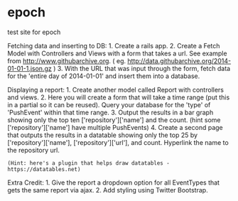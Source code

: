 epoch
=====

test site for epoch

Fetching data and inserting to DB:
    1. Create a rails app.
    2. Create a Fetch Model with Controllers and Views with a form that takes a url. See example from http://www.githubarchive.org. ( eg. http://data.githubarchive.org/2014-01-01-1.json.gz )
    3. With the URL that was input through the form, fetch data for the 'entire day of 2014-01-01' and insert them into a database.

Displaying a report:
    1. Create another model called Report with controllers and views.
    2. Here you will create a form that will take a time range (put this in a partial so it can be reused). Query your database for the 'type' of 'PushEvent' within that time range.
    3. Output the results in a bar graph showing only the top ten ['repository']['name'] and the count. (hint some ['repository']['name'] have multiple PushEvents)
    4. Create a second page that outputs the results in a datatable showing only the top 25 by ['repository']['name'], ['repository']['url'], and count. Hyperlink the name to the repository url.

    (Hint: here's a plugin that helps draw datatables - https://datatables.net)

Extra Credit:
    1. Give the report a dropdown option for all EventTypes that gets the same report via ajax.
    2. Add styling using Twitter Bootstrap.

